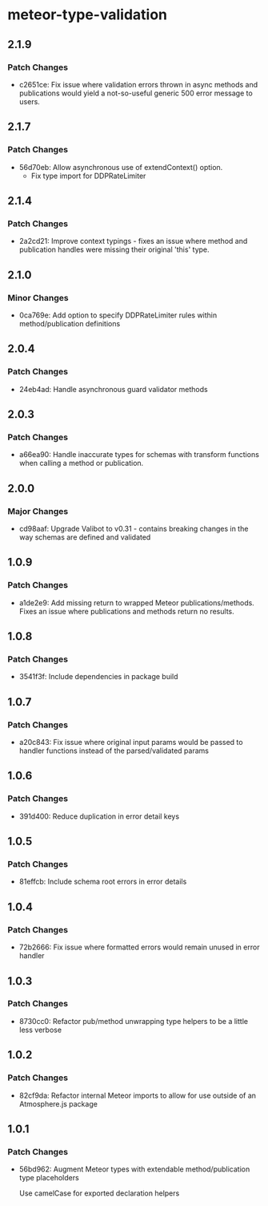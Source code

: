 # meteor-type-validation

## 2.1.9

### Patch Changes

- c2651ce: Fix issue where validation errors thrown in async methods and publications would yield a not-so-useful generic 500 error message to users.

## 2.1.7

### Patch Changes

- 56d70eb: Allow asynchronous use of extendContext() option.
  - Fix type import for DDPRateLimiter

## 2.1.4

### Patch Changes

- 2a2cd21: Improve context typings - fixes an issue where method and publication handles were missing their original 'this' type.

## 2.1.0

### Minor Changes

- 0ca769e: Add option to specify DDPRateLimiter rules within method/publication definitions

## 2.0.4

### Patch Changes

- 24eb4ad: Handle asynchronous guard validator methods

## 2.0.3

### Patch Changes

- a66ea90: Handle inaccurate types for schemas with transform functions when calling a method or publication.

## 2.0.0

### Major Changes

- cd98aaf: Upgrade Valibot to v0.31 - contains breaking changes in the way schemas are defined and validated

## 1.0.9

### Patch Changes

- a1de2e9: Add missing return to wrapped Meteor publications/methods. Fixes an issue where publications and methods return no results.

## 1.0.8

### Patch Changes

- 3541f3f: Include dependencies in package build

## 1.0.7

### Patch Changes

- a20c843: Fix issue where original input params would be passed to handler functions instead of the parsed/validated params

## 1.0.6

### Patch Changes

- 391d400: Reduce duplication in error detail keys

## 1.0.5

### Patch Changes

- 81effcb: Include schema root errors in error details

## 1.0.4

### Patch Changes

- 72b2666: Fix issue where formatted errors would remain unused in error handler

## 1.0.3

### Patch Changes

- 8730cc0: Refactor pub/method unwrapping type helpers to be a little less verbose

## 1.0.2

### Patch Changes

- 82cf9da: Refactor internal Meteor imports to allow for use outside of an Atmosphere.js package

## 1.0.1

### Patch Changes

- 56bd962: Augment Meteor types with extendable method/publication type placeholders

  Use camelCase for exported declaration helpers
